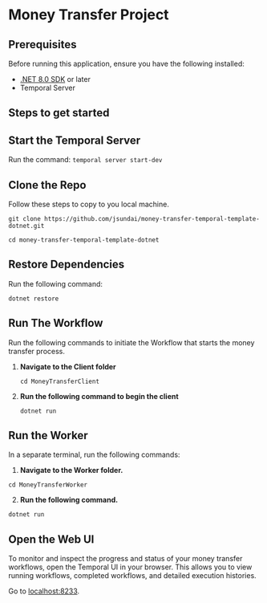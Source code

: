 # Money Transfer Project

## Prerequisites

Before running this application, ensure you have the following installed:

* [.NET 8.0 SDK](https://dotnet.microsoft.com/en-us/download/dotnet/8.0) or later
* Temporal Server

## Steps to get started

## Start the Temporal Server
Run the command: 
`temporal server start-dev`

## Clone the Repo
Follow these steps to copy to you local machine. 

```
git clone https://github.com/jsundai/money-transfer-temporal-template-dotnet.git

cd money-transfer-temporal-template-dotnet
```

## Restore Dependencies 
Run the following command: 
```
dotnet restore 
```

## Run The Workflow 
Run the following commands to initiate the Workflow that starts the money transfer process.

1. **Navigate to the Client folder** 

   ```
   cd MoneyTransferClient
   ```
   
1. **Run the following command to begin the client**

   ```
   dotnet run
   ```

## Run the Worker
In a separate terminal, run the following commands: 

1. **Navigate to the Worker folder.**
```
cd MoneyTransferWorker
```
2. **Run the following command.** 
```
dotnet run
```

## Open the Web UI 
To monitor and inspect the progress and status of your money transfer workflows, open the Temporal UI in your browser. This allows you to view running workflows, completed workflows, and detailed execution histories.

Go to [localhost:8233](http://localhost:8233/). 
